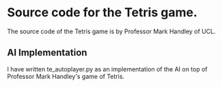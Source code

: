 # Source code for the Tetris game.

The source code of the Tetris game is by Professor Mark Handley of UCL. 

## AI Implementation

I have written te_autoplayer.py as an implementation of the AI on top of Professor Mark Handley's game of Tetris.
